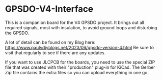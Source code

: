 # GPSDO-V4-Interface
This is a companion board for the V4 GPSDO project.
It brings out all required signals, most with insulation, to avoid ground loops and disturbing the GPSDO.

A lot of detail can be found on my Blog here: https://www.paulvdiyblogs.net/2023/06/gpsdo-version-4.html Be sure to visit that regularly to see if there are any updates.

If you want to use JLCPCB for the boards, you need to use the special ZIP file that was created with their "production" plug-in for KiCad. The Gerber Zip file contains the extra files so you can upload everything in one go.

